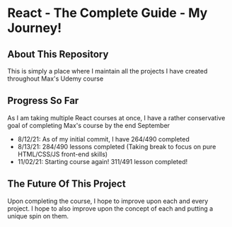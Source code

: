 # React - The Complete Guide - My Journey!

## About This Repository

This is simply a place where I maintain all the projects I have created throughout Max's Udemy course

## Progress So Far

As I am taking multiple React courses at once, I have a rather conservative goal of completing Max's course by the end September

- 8/12/21: As of my initial commit, I have 264/490 completed
- 8/13/21: 284/490 lessons completed
  (Taking break to focus on pure HTML/CSS/JS front-end skills)
- 11/02/21: Starting course again! 311/491 lesson completed!

## The Future Of This Project

Upon completing the course, I hope to improve upon each and every project. I hope to also improve upon the concept of each and putting a unique spin on them.
